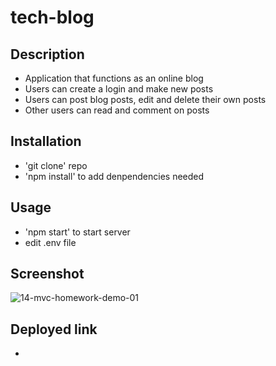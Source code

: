 # tech-blog

## Description
* Application that functions as an online blog
* Users can create a login and make new posts
* Users can post blog posts, edit and delete their own posts
* Other users can read and comment on posts

## Installation
* 'git clone' repo
* 'npm install' to add denpendencies needed

## Usage
* 'npm start' to start server
* edit .env file

## Screenshot
![14-mvc-homework-demo-01](https://user-images.githubusercontent.com/106856333/206851686-a1e5cdf2-2405-4a13-a467-3b16ebc26757.gif)

## Deployed link
* 
